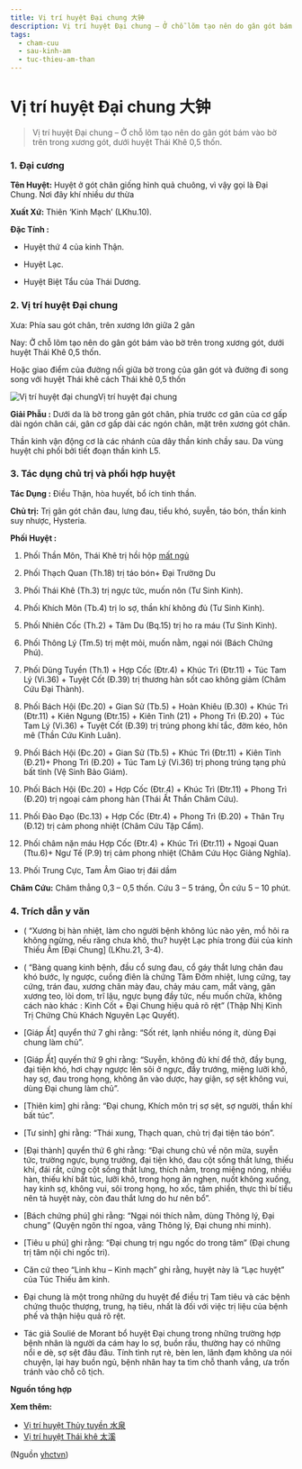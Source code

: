 ```yaml
---
title: Vị trí huyệt Đại chung 大钟
description: Vị trí huyệt Đại chung – Ở chỗ lõm tạo nên do gân gót bám vào bờ trên trong xương gót, dưới huyệt Thái Khê 0,5 thốn.
tags:
  - cham-cuu
  - sau-kinh-am
  - tuc-thieu-am-than
---
```


# Vị trí huyệt Đại chung 大钟 

> Vị trí huyệt Đại chung – Ở chỗ lõm tạo nên do gân gót bám vào bờ trên trong xương gót, dưới huyệt Thái Khê 0,5 thốn.

### 1. Đại cương

**Tên Huyệt:** Huyệt ở gót chân giống hình quả chuông, vì vậy gọi là Đại Chung. Nơi đây khí nhiều dư thừa

**Xuất Xứ:** Thiên ‘Kinh Mạch’ (LKhu.10).

**Đặc Tính :**

+ Huyệt thứ 4 của kinh Thận.

+ Huyệt Lạc.

+ Huyệt Biệt Tẩu của Thái Dương.

### 2. Vị trí huyệt Đại chung

Xưa: Phía sau gót chân, trên xương lớn giữa 2 gân

Nay: Ở chỗ lõm tạo nên do gân gót bám vào bờ trên trong xương gót, dưới huyệt Thái Khê 0,5 thốn.

Hoặc giao điểm của đường nối giữa bờ trong của gân gót và đường đi song song với huyệt Thái khê cách Thái khê 0,5 thốn

![Vị trí huyệt đại chung](/imgs/yhctvn/huyet-dai-chung.jpg)Vị trí huyệt đại chung

**Giải Phẫu :** Dưới da là bờ trong gân gót chân, phía trước cơ gân của cơ gấp dài ngón chân cái, gân cơ gấp dài các ngón chân, mặt trên xương gót chân.

Thần kinh vận động cơ là các nhánh của dây thần kinh chầy sau. Da vùng huyệt chi phối bởi tiết đoạn thần kinh L5.

### 3. Tác dụng chủ trị và phối hợp huyệt

**Tác Dụng :** Điều Thận, hòa huyết, bổ ích tinh thần.

**Chủ trị:** Trị gân gót chân đau, lưng đau, tiểu khó, suyễn, táo bón, thần kinh suy nhược, Hysteria.

**Phối Huyệt :**

1. Phối Thần Môn, Thái Khê trị hồi hộp [mất ngủ](/yhctvn/chung-mat-ngu-theo-dong-y/)
2. Phối Thạch Quan (Th.18) trị táo bón+ Đại Trường Du
3. Phối Thái Khê (Th.3) trị ngực tức, muốn nôn (Tư Sinh Kinh).
4. Phối Khích Môn (Tb.4) trị lo sợ, thần khí không đủ (Tư Sinh Kinh).
5. Phối Nhiên Cốc (Th.2) + Tâm Du (Bq.15) trị ho ra máu (Tư Sinh Kinh).
6. Phối Thông Lý (Tm.5) trị mệt mỏi, muốn nằm, ngại nói (Bách Chứng Phú).
7. Phối Dũng Tuyền (Th.1) + Hợp Cốc (Đtr.4) + Khúc Trì (Đtr.11) + Túc Tam Lý (Vi.36) + Tuyệt Cốt (Đ.39) trị thương hàn sốt cao không giảm (Châm Cứu Đại Thành).
8. Phối Bách Hội (Đc.20) + Gian Sử (Tb.5) + Hoàn Khiêu (Đ.30) + Khúc Trì (Đtr.11) + Kiên Ngung (Đtr.15) + Kiên Tỉnh (21) + Phong Trì (Đ.20) + Túc Tam Lý (Vi.36) + Tuyệt Cốt (Đ.39) trị trúng phong khí tắc, đờm kéo, hôn mê (Thần Cứu Kinh Luân).
9. Phối Bách Hội (Đc.20) + Gian Sử (Tb.5) + Khúc Trì (Đtr.11) + Kiên Tỉnh (Đ.21)+ Phong Trì (Đ.20) + Túc Tam Lý (Vi.36) trị phong trúng tạng phủ bất tỉnh (Vệ Sinh Bảo Giám).

10. Phối Bách Hội (Đc.20) + Hợp Cốc (Đtr.4) + Khúc Trì (Đtr.11) + Phong Trì (Đ.20) trị ngoại cảm phong hàn (Thái Ất Thần Châm Cứu).
11. Phối Đào Đạo (Đc.13) + Hợp Cốc (Đtr.4) + Phong Trì (Đ.20) + Thân Trụ (Đ.12) trị cảm phong nhiệt (Châm Cứu Tập Cẩm).
12. Phối châm nặn máu Hợp Cốc (Đtr.4) + Khúc Trì (Đtr.11) + Ngoại Quan (Ttu.6)+ Ngư Tế (P.9) trị cảm phong nhiệt (Châm Cứu Học Giảng Nghĩa).

13. Phối Trung Cực, Tam Âm Giao trị đái dầm

**Châm Cứu:** Châm thẳng 0,3 – 0,5 thốn. Cứu 3 – 5 tráng, Ôn cứu 5 – 10 phút.

### 4. Trích dẫn y văn

+ ( “Xương bị hàn nhiệt, làm cho người bệnh không lúc nào yên, mồ hôi ra không ngừng, nếu răng chưa khô, thu? huyệt Lạc phía trong đùi của kinh Thiếu Âm [Đại Chung] (LKhu.21, 3-4).

+ ( “Bàng quang kinh bệnh, đầu cổ sưng đau, cổ gáy thắt lưng chân đau khó bước, lỵ ngược, cuồng điên là chứng Tâm Đởm nhiệt, lưng cứng, tay cứng, trán đau, xương chân mày đau, chảy máu cam, mắt vàng, gân xương teo, lòi dom, trĩ lậu, ngực bụng đầy tức, nếu muốn chữa, không cách nào khác : Kinh Cốt + Đại Chung hiệu quả rõ rệt” (Thập Nhị Kinh Trị Chứng Chủ Khách Nguyên Lạc Quyết).

+ [Giáp Ất] quyển thứ 7 ghi rằng: “Sốt rét, lạnh nhiều nóng ít, dùng Đại chung làm chủ”.

+ [Giáp Ất] quyến thứ 9 ghi rằng: “Suyễn, không đủ khí để thở, đầy bụng, đại tiện khó, hơi chạy ngược lên sôi ở ngực, đầy trướng, miệng lưỡi khô, hay sợ, đau trong họng, không ăn vào dược, hay giận, sợ sệt không vui, dùng Đại chung làm chủ”.

+ [Thiên kim] ghi rằng: “Đại chung, Khích môn trị sợ sệt, sợ người, thần khí bất túc”. 

+ [Tư sinh] ghi rằng: “Thái xung, Thạch quan, chủ trị đại tiện táo bón”. 

+ [Đại thành] quyển thứ 6 ghi rằng: “Đại chung chủ về nôn mửa, suyễn tức, trường ngực, bụng trưởng, đại tiện khó, đau cột sống thắt lưng, thiếu khí, đái rắt, cứng cột sống thắt lưng, thích nằm, trong miệng nóng, nhiều hàn, thiếu khí bất túc, lưỡi khô, trong họng ăn nghẹn, nuốt không xuống, hay kinh sợ, không vui, sôi trong họng, ho xốc, tâm phiền, thực thì bí tiểu nên tả huyệt này, còn đau thắt lưng do hư nên bổ”. 

+ [Bách chứng phú] ghi rằng: “Ngại nói thích nằm, dùng Thông lý, Đại chung” (Quyện ngôn thí ngoa, vãng Thông lý, Đại chung nhi minh). 

+ [Tiêu u phú] ghi rằng: “Đại chung trị ngu ngốc do trong tâm” (Đại chung trị tâm nội chi ngốc tri). 

+ Căn cứ theo “Linh khu – Kinh mạch” ghi rằng, huyệt này là “Lạc huyệt” của Túc Thiếu âm kinh. 

+ Đại chung là một trong những du huyệt để điều trị Tam tiêu và các bệnh chứng thuộc thượng, trung, hạ tiêu, nhất là đối với việc trị liệu của bệnh phế và thận hiệu quả rõ rệt. 

+ Tác giả Soulié de Morant bổ huyệt Đại chung trong những trường hợp bệnh nhân là người da cám hay lo sợ, buồn rầu, thường hay có những nổi e dè, sợ sệt đâu đâu. Tính tình rụt rè, bèn len, lãnh đạm không ưa nói chuyện, lại hay buồn ngủ, bệnh nhân hay ta tìm chỗ thanh vắng, ưa trốn tránh vào chỗ cô tịch.

**Nguồn tổng hợp**

**Xem thêm:**

* [Vị trí huyệt Thủy tuyền 水泉](/yhctvn/vi-tri-huyet-thuy-tuyen-%e6%b0%b4%e6%b3%89/)
* [Vị trí huyệt Thái khê 太溪](/yhctvn/vi-tri-huyet-thai-khe-%e5%a4%aa%e6%ba%aa/)

(Nguồn <a href="https://yhctvn.com/vi-tri-huyet-dai-chung-大钟/" target="_blank">yhctvn</a>)
